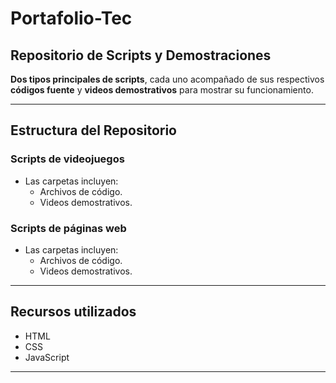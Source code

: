 # Portafolio-Tec
##  Repositorio de Scripts y Demostraciones

 **Dos tipos principales de scripts**, cada uno acompañado de sus respectivos **códigos fuente** y **videos demostrativos** para mostrar su funcionamiento.

---

## Estructura del Repositorio

### Scripts de videojuegos
- Las carpetas incluyen:
  - Archivos de código.
  - Videos demostrativos.

### Scripts de páginas web
- Las carpetas incluyen:
  - Archivos de código.
  - Videos demostrativos.

---

## Recursos utilizados
- HTML
- CSS
- JavaScript
---

